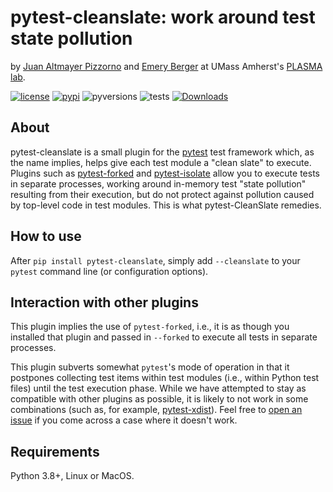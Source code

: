 # pytest-cleanslate: work around test state pollution
by [Juan Altmayer Pizzorno](https://jaltmayerpizzorno.github.io) and [Emery Berger](https://emeryberger.com)
at UMass Amherst's [PLASMA lab](https://plasma-umass.org/).

[![license](https://img.shields.io/github/license/plasma-umass/pytest-cleanslate?color=blue)](LICENSE)
[![pypi](https://img.shields.io/pypi/v/pytest-cleanslate?color=blue)](https://pypi.org/project/pytest-cleanslate/)
![pyversions](https://img.shields.io/pypi/pyversions/pytest-cleanslate?logo=python&logoColor=FBE072)
![tests](https://github.com/plasma-umass/pytest-cleanslate/workflows/tests/badge.svg)
[![Downloads](https://static.pepy.tech/badge/pytest-cleanslate)](https://pepy.tech/project/pytest-cleanslate)

## About
pytest-cleanslate is a small plugin for the [pytest](https://github.com/pytest-dev/pytest)
test framework which, as the name implies, helps give each test module a "clean slate" to execute.
Plugins such as [pytest-forked](https://github.com/pytest-dev/pytest-forked) and
[pytest-isolate](https://github.com/gilfree/pytest-isolate) allow you to execute tests
in separate processes, working around in-memory test "state pollution" resulting from
their execution, but do not protect against pollution caused by top-level code in test
modules. This is what pytest-CleanSlate remedies.

## How to use
After `pip install pytest-cleanslate`, simply add `--cleanslate` to your `pytest` command line (or configuration options).

## Interaction with other plugins
This plugin implies the use of `pytest-forked`, i.e., it is as though you installed that
plugin and passed in `--forked` to execute all tests in separate processes.

This plugin subverts somewhat `pytest`'s mode of operation in that it postpones collecting
test items within test modules (i.e., within Python test files) until the test execution phase.
While we have attempted to stay as compatible with other plugins as possible, it is likely
to not work in some combinations (such as, for example, [pytest-xdist](https://github.com/pytest-dev/pytest-xdist)).
Feel free to [open an issue](https://github.com/plasma-umass/pytest-cleanslate/issues) if you come across a case where it doesn't work.

## Requirements
Python 3.8+, Linux or MacOS.
